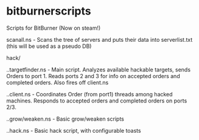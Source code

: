 # bitburnerscripts
Scripts for BitBurner (Now on steam!)

scanall.ns - Scans the tree of servers and puts their data into serverlist.txt (this will be used as a pseudo DB)

hack/

..targetfinder.ns - Main script. Analyzes available hackable targets, sends Orders to port 1. Reads ports 2 and 3 for info on accepted orders and completed orders. Also fires off client.ns

..client.ns - Coordinates Order (from port1) threads among hacked machines. Responds to accepted orders and completed orders on ports 2/3.

..grow/weaken.ns - Basic grow/weaken scripts

..hack.ns - Basic hack script, with configurable toasts